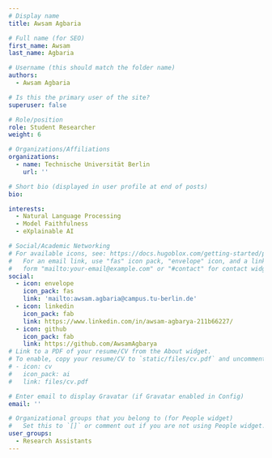 ```yaml
---
# Display name
title: Awsam Agbaria

# Full name (for SEO)
first_name: Awsam 
last_name: Agbaria

# Username (this should match the folder name)
authors:
  - Awsam Agbaria

# Is this the primary user of the site?
superuser: false

# Role/position
role: Student Researcher
weight: 6

# Organizations/Affiliations
organizations:
  - name: Technische Universität Berlin
    url: ''

# Short bio (displayed in user profile at end of posts)
bio:

interests:
  - Natural Language Processing
  - Model Faithfulness
  - eXplainable AI

# Social/Academic Networking
# For available icons, see: https://docs.hugoblox.com/getting-started/page-builder/#icons
#   For an email link, use "fas" icon pack, "envelope" icon, and a link in the
#   form "mailto:your-email@example.com" or "#contact" for contact widget.
social:
  - icon: envelope
    icon_pack: fas
    link: 'mailto:awsam.agbaria@campus.tu-berlin.de'
  - icon: linkedin
    icon_pack: fab
    link: https://www.linkedin.com/in/awsam-agbarya-211b66227/
  - icon: github
    icon_pack: fab
    link: https://github.com/AwsamAgbarya
# Link to a PDF of your resume/CV from the About widget.
# To enable, copy your resume/CV to `static/files/cv.pdf` and uncomment the lines below.
# - icon: cv
#   icon_pack: ai
#   link: files/cv.pdf

# Enter email to display Gravatar (if Gravatar enabled in Config)
email: ''

# Organizational groups that you belong to (for People widget)
#   Set this to `[]` or comment out if you are not using People widget.
user_groups:
  - Research Assistants
---
```

